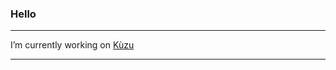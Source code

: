 ### Hello
- - - - - - - - - - - - - - - - - - - - - - - - - - - - - - - - 
I’m currently working on [Kùzu](https://github.com/kuzudb/kuzu)
- - - - - - - - - - - - - - - - - - - - - - - - - - - - - - - - 
